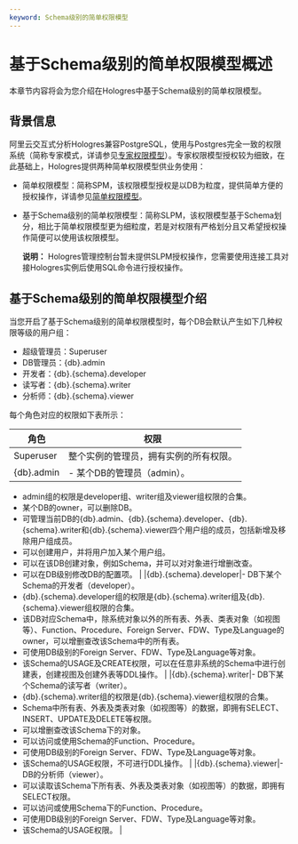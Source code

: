 ```yaml
---
keyword: Schema级别的简单权限模型
---
```


# 基于Schema级别的简单权限模型概述

本章节内容将会为您介绍在Hologres中基于Schema级别的简单权限模型。

## 背景信息

阿里云交互式分析Hologres兼容PostgreSQL，使用与Postgres完全一致的权限系统（简称专家模式，详请参见[专家权限模型](/intl.zh-CN/账号与权限管理/Hologres权限模型/专家权限模型.md)）。专家权限模型授权较为细致，在此基础上，Hologres提供两种简单权限模型供业务使用：

-   简单权限模型：简称SPM，该权限模型授权是以DB为粒度，提供简单方便的授权操作，详请参见[简单权限模型](/intl.zh-CN/账号与权限管理/Hologres权限模型/简单权限模型/简单权限模型概述.md)。
-   基于Schema级别的简单权限模型：简称SLPM，该权限模型基于Schema划分，相比于简单权限模型更为细粒度，若是对权限有严格划分且又希望授权操作简便可以使用该权限模型。

    **说明：** Hologres管理控制台暂未提供SLPM授权操作，您需要使用连接工具对接Hologres实例后使用SQL命令进行授权操作。


## 基于Schema级别的简单权限模型介绍

当您开启了基于Schema级别的简单权限模型时，每个DB会默认产生如下几种权限等级的用户组：

-   超级管理员：Superuser
-   DB管理员：\{db\}.admin
-   开发者：\{db\}.\{schema\}.developer
-   读写者：\{db\}.\{schema\}.writer
-   分析师：\{db\}.\{schema\}.viewer

每个角色对应的权限如下表所示：

|角色|权限|
|--|--|
|Superuser|整个实例的管理员，拥有实例的所有权限。|
|\{db\}.admin|-   某个DB的管理员（admin）。
-   admin组的权限是developer组、writer组及viewer组权限的合集。
-   某个DB的owner，可以删除DB。
-   可管理当前DB的\{db\}.admin、\{db\}.\{schema\}.developer、\{db\}.\{schema\}.writer和\{db\}.\{schema\}.viewer四个用户组的成员，包括新增及移除用户组成员。
-   可以创建用户，并将用户加入某个用户组。
-   可以在该DB创建对象，例如Schema，并可以对对象进行增删改查。
-   可以在DB级别修改DB的配置项。 |
|\{db\}.\{schema\}.developer|-   DB下某个Schema的开发者（developer）。
-   \{db\}.\{schema\}.developer组的权限是\{db\}.\{schema\}.writer组及\{db\}.\{schema\}.viewer组权限的合集。
-   该DB对应Schema中，除系统对象以外的所有表、外表、类表对象（如视图等）、Function、Procedure、Foreign Server、FDW、Type及Language的owner，可以增删查改该Schema中的所有表。
-   可使用DB级别的Foreign Server、FDW、Type及Language等对象。
-   该Schema的USAGE及CREATE权限，可以在任意非系统的Schema中进行创建表，创建视图及创建外表等DDL操作。 |
|\{db\}.\{schema\}.writer|-   DB下某个Schema的读写者（writer）。
-   \{db\}.\{schema\}.writer组的权限是\{db\}.\{schema\}.viewer组权限的合集。
-   Schema中所有表、外表及类表对象（如视图等）的数据，即拥有SELECT、INSERT、UPDATE及DELETE等权限。
-   可以增删查改该Schema下的对象。
-   可以访问或使用Schema的Function、Procedure。
-   可使用DB级别的Foreign Server、FDW、Type及Language等对象。
-   该Schema的USAGE权限，不可进行DDL操作。 |
|\{db\}.\{schema\}.viewer|-   DB的分析师（viewer）。
-   可以读取该Schema下所有表、外表及类表对象（如视图等）的数据，即拥有SELECT权限。
-   可以访问或使用Schema下的Function、Procedure。
-   可使用DB级别的Foreign Server、FDW、Type及Language等对象。
-   该Schema的USAGE权限。 |

